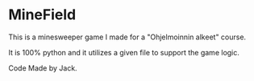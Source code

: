 # MineField

This is a minesweeper game I made for a "Ohjelmoinnin alkeet" course. 

It is 100% python and it utilizes a given file to support the game logic. 

Code Made by Jack.
